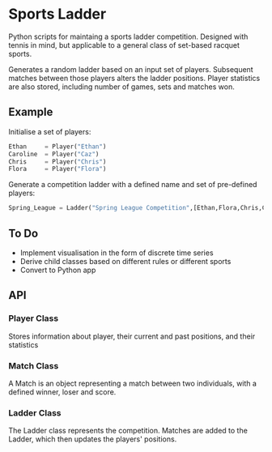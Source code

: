 # Sports Ladder

Python scripts for maintaing a sports ladder competition. Designed with tennis in mind, but applicable to a general class of set-based racquet sports. 

Generates a random ladder based on an input set of players. Subsequent matches between those players alters the ladder positions.
Player statistics are also stored, including number of games, sets and matches won.


## Example

Initialise a set of players:
```python
Ethan     = Player("Ethan")
Caroline  = Player("Caz")
Chris     = Player("Chris")
Flora     = Player("Flora")
```

Generate a competition ladder with a defined name and set of pre-defined players:

```python
Spring_League = Ladder("Spring League Competition",[Ethan,Flora,Chris,Caroline])
```


## To Do
* Implement visualisation in the form of discrete time series
* Derive child classes based on different rules or different sports
* Convert to Python app



## API

### Player Class
Stores information about player, their current and past positions, and their statistics

### Match Class
A Match is an object representing a match between two individuals, with a defined winner, loser and score.

### Ladder Class
The Ladder class represents the competition. Matches are added to the Ladder, which then updates the players' positions.
